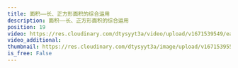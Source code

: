 ```yaml
---
title: 面积——长、正方形面积的综合运用
description: 面积——长、正方形面积的综合运用
position: 19
video: https://res.cloudinary.com/dtysyyt3a/video/upload/v1671539549/easymath/3年级下/05单元长方形和正方形的面积/uoqmexsvhsl4gm359qzm.mp4
video_additional: 
thumbnail: https://res.cloudinary.com/dtysyyt3a/image/upload/v1671539551/easymath/3年级下/05单元长方形和正方形的面积/b7mk9qenyqsdrxyt7edm.png
is_free: False
---
```


